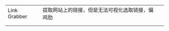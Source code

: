 
|              |                                                  |      |
| ------------ | ------------------------------------------------ | ---- |
| Link Grabber | 提取网站上的链接，但是无法可视化选取链接，偏鸡肋 |      |
|              |                                                  |      |
|              |                                                  |      |

